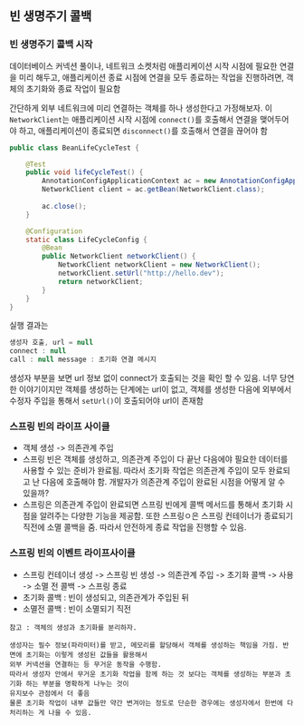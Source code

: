 ## 빈 생명주기 콜백

### 빈 생명주기 콜백 시작
데이터베이스 커넥션 풀이나, 네트워크 소켓처럼 애플리케이션 시작 시점에 필요한 연결을 미리 해두고, 애플리케이션 종료 시점에 연결을 모두 종료하는 
작업을 진행하려면, 객체의 초기화와 종료 작업이 필요함

간단하게 외부 네트워크에 미리 연결하는 객체를 하나 생성한다고 가정해보자. 
이 ``NetworkClient``는 애플리케이션 시작 시점에 ``connect()``를 호출해서 연결을 맺어두어야 하고,
애플리케이션이 종료되면 ``disconnect()``를 호출해서 연결을 끊어야 함

```java
public class BeanLifeCycleTest {

    @Test
    public void lifeCycleTest() {
        AnnotationConfigApplicationContext ac = new AnnotationConfigApplicationContext(LifeCycleConfig.class);
        NetworkClient client = ac.getBean(NetworkClient.class);
        
        ac.close();
    }

    @Configuration
    static class LifeCycleConfig {
        @Bean
        public NetworkClient networkClient() {
            NetworkClient networkClient = new NetworkClient();
            networkClient.setUrl("http://hello.dev");
            return networkClient;
        }
    }
}
```
실행 결과는
```java
생성자 호출, url = null
connect : null
call : null message : 초기화 연결 메시지
```
생성자 부분을 보면 url 정보 없이 connect가 호출되는 것을 확인 할 수 있음.
너무 당연한 이야기이지만 객체를 생성하는 단계에는 url이 없고, 객체를 생성한 다음에 외부에서 수정자 주입을 통해서 ``setUrl()``이 호출되어야
url이 존재함

### 스프링 빈의 라이프 사이클
- 객체 생성 -> 의존관계 주입
- 스프링 빈은 객체를 생성하고, 의존관계 주입이 다 끝난 다음에야 필요한 데이터를 사용할 수 있는 준비가 완료됨. 따라서 초기화 작업은
의존관계 주입이 모두 완료되고 난 다음에 호출해야 함. 개발자가 의존관계 주입이 완료된 시점을 어떻게 알 수 있을까?
- 스프링은 의존관계 주입이 완료되면 스프링 빈에게 콜백 메서드를 통해서 초기화 시점을 알려주는 다양한 기능을 제공함.
또한 스프링ㅇ은  스프링 컨테이너가 종료되기 직전에 소멸 콜백을 줌. 따라서 안전하게 종료 작업을 진행할 수 있음.
  
### 스프링 빈의 이벤트 라이프사이클
- 스프링 컨테이너 생성 -> 스프링 빈 생성 -> 의존관계 주입 -> 초기화 콜백 -> 사용 -> 소멸 전 콜백 -> 스프링 종료
- 초기화 콜백 : 빈이 생성되고, 의존관계가 주입된 뒤
- 소멸전 콜백 : 빈이 소멸되기 직전

``` 
참고 : 객체의 생성과 초기화를 분리하자.

생성자는 필수 정보(파라미터)를 받고, 메모리를 할당해서 객체를 생성하는 책임을 가짐. 반면에 초기화는 이렇게 생성된 값들을 활용해서
외부 커넥션을 연결하는 등 무거운 동작을 수행함.
따라서 생성자 안에서 무거운 초기화 작업을 함께 하는 것 보다는 객체를 생성하는 부분과 초기화 하는 부분을 명확하게 나누는 것이 
유지보수 관점에서 더 좋음
물론 초기화 작업이 내부 값들만 약간 변겨아는 정도로 단순한 경우에는 생성자에서 한번에 다 처리하는 게 나을 수 있음.
```

